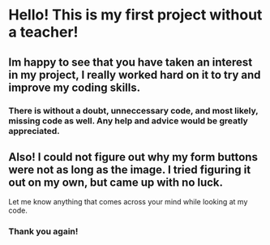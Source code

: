 # Hello! This is my first project without a teacher!

## Im happy to see that you have taken an interest in my project, I really worked hard on it to try and improve my coding skills.

### There is without a doubt, unneccessary code, and most likely, missing code as well. Any help and advice would be greatly appreciated.

## Also! I could not figure out why my form buttons were not as long as the image. I tried figuring it out on my own, but came up with no luck. 

Let me know anything that comes across your mind while looking at my code.

### Thank you again!
